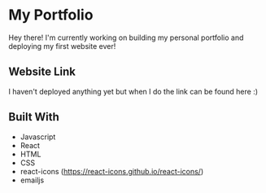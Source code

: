 # My Portfolio

Hey there! I'm currently working on building my personal portfolio and deploying my first website ever! 

## Website Link

I haven't deployed anything yet but when I do the link can be found here :) 

## Built With
- Javascript
- React 
- HTML
- CSS
- react-icons (https://react-icons.github.io/react-icons/)
- emailjs